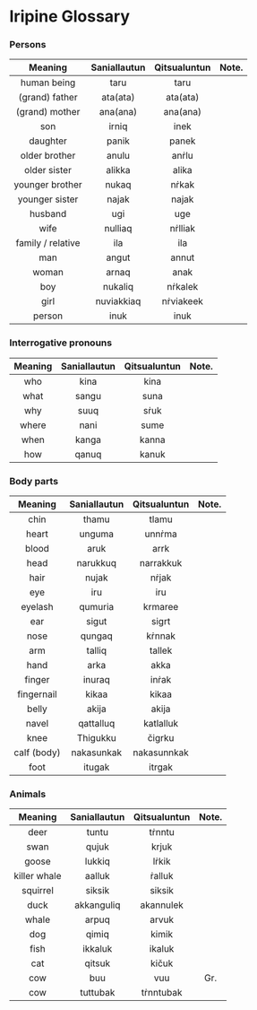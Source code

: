 # Iripine Glossary



### Persons

|      Meaning      | Saniallautun |  Qitsualuntun   | Note. |
| :---------------: | :----------: | :-------------: | :---: |
|    human being    |     taru     |      taru       |       |
|  (grand) father   |   ata(ata)   |    ata(ata)     |       |
|  (grand) mother   |   ana(ana)   |    ana(ana)     |       |
|        son        |    irniq     |      inek       |       |
|     daughter      |    panik     |      panek      |       |
|   older brother   |    anulu     |   an&#7769;lu   |       |
|   older sister    |    alikka    |      alika      |       |
|  younger brother  |    nukaq     |   n&#7769;kak   |       |
|  younger sister   |    najak     |      najak      |       |
|      husband      |     ugi      |       uge       |       |
|       wife        |   nulliaq    |  n&#7769;lliak  |       |
| family / relative |     ila      |       ila       |       |
|        man        |    angut     |      annut      |       |
|       woman       |    arnaq     |      anak       |       |
|        boy        |   nukaliq    |  n&#7769;kalek  |       |
|       girl        |  nuviakkiaq  | n&#7769;viakeek |       |
|      person       |     inuk     |      inuk       |       |



### Interrogative pronouns

| Meaning | Saniallautun | Qitsualuntun | Note. |
| :-----: | :----------: | :----------: | :---: |
|   who   |     kina     |     kina     |       |
|  what   |    sangu     |     suna     |       |
|   why   |     suuq     |  s&#7769;uk  |       |
|  where  |     nani     |     sume     |       |
|  when   |    kanga     |    kanna     |       |
|   how   |    qanuq     |    kanuk     |       |



### Body parts

|   Meaning   | Saniallautun | Qitsualuntun | Note. |
| :---------: | :----------: | :----------: | :---: |
|    chin     |    thamu     |    tlamu     |       |
|    heart    |    unguma    | unn&#7769;ma |       |
|    blood    |     aruk     |     arrk     |       |
|    head     |   narukkuq   |  narrakkuk   |       |
|    hair     |    nujak     | n&#7769;jak  |       |
|     eye     |     iru      |     iru      |       |
|   eyelash   |   qumuria    |   krmaree    |       |
|     ear     |    sigut     |    sigrt     |       |
|    nose     |    qungaq    | k&#7769;nnak |       |
|     arm     |    talliq    |    tallek    |       |
|    hand     |     arka     |     akka     |       |
|   finger    |    inuraq    | in&#7769;ak  |       |
| fingernail  |    kikaa     |    kikaa     |       |
|    belly    |    akija     |    akija     |       |
|    navel    |  qattalluq   |  katlalluk   |       |
|    knee     |   Thigukku   |    čigrku    |       |
| calf (body) |  nakasunkak  | nakasunnkak  |       |
|    foot     |    itugak    |    itrgak    |       |



### Animals

|   Meaning    | Saniallautun |  Qitsualuntun   | Note. |
| :----------: | :----------: | :-------------: | :---: |
|     deer     |    tuntu     |  t&#7769;nntu   |       |
|     swan     |    qujuk     |      krjuk      |       |
|    goose     |    lukkiq    |   l&#7769;kik   |       |
| killer whale |    aalluk    |  &#7769;alluk   |       |
|   squirrel   |    siksik    |     siksik      |       |
|     duck     |  akkanguliq  |    akannulek    |       |
|    whale     |    arpuq     |      arvuk      |       |
|     dog      |    qimiq     |      kimik      |       |
|     fish     |   ikkaluk    |     ikaluk      |       |
|     cat      |    qitsuk    |      kičuk      |       |
|     cow      |     buu      |       vuu       |  Gr.  |
|     cow      |   tuttubak   | t&#7769;nntubak |       |

